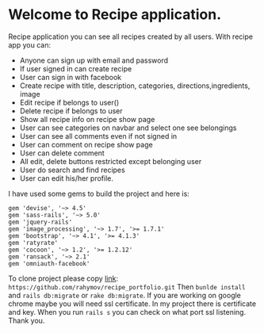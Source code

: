 # Welcome to Recipe application.
Recipe application you can see all recipes created by all users. With recipe app you can:
-  Anyone can sign up with email and password
-  If user signed in can create recipe
-  User can sign in with facebook
-  Create recipe with title, description, categories, directions,ingredients, image
-  Edit recipe if belongs to user()
-  Delete recipe if belongs to user
-  Show all recipe info on recipe show page
-  User can see categories on navbar and select one see belongings
-  User can see all comments even if not signed in
-  User can comment on recipe show page
-  User can delete comment
-  All edit, delete buttons restricted except belonging user
-  User do search and find recipes
-  User can edit his/her profile.

I have used some gems to build the project and here is:
```
gem 'devise', '~> 4.5'
gem 'sass-rails', '~> 5.0'
gem 'jquery-rails'
gem 'image_processing', '~> 1.7', '>= 1.7.1'
gem 'bootstrap', '~> 4.1', '>= 4.1.3'
gem 'ratyrate'
gem 'cocoon', '~> 1.2', '>= 1.2.12'
gem 'ransack', '~> 2.1'
gem 'omniauth-facebook'
```

To clone project please copy [link](https://github.com/rahymov/recipe_portfolio.git):
`https://github.com/rahymov/recipe_portfolio.git`
Then `bunlde install` and `rails db:migrate` or `rake db:migrate`.
If you are working on google chrome maybe you will need ssl certificate. In my project there is certificate and key. When you run `rails s` you can check on what port ssl listening.
Thank you.
